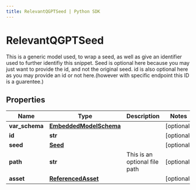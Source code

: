 ```yaml
---
title: RelevantQGPTSeed | Python SDK
---
```


# RelevantQGPTSeed

This is a generic model used, to wrap a seed, as well as give an identifier used to further identifiy this snippet.  Seed is optional here because you may just want to provide the id, and not the original seed.  id is also optional here as you may provide an id or not here.(however with specific endpoint this ID is a guarentee.)

## Properties

Name | Type | Description | Notes
------------ | ------------- | ------------- | -------------
**var_schema** | [**EmbeddedModelSchema**](EmbeddedModelSchema) |  | [optional] 
**id** | **str** |  | [optional] 
**seed** | [**Seed**](Seed) |  | [optional] 
**path** | **str** | This is an optional file path | [optional] 
**asset** | [**ReferencedAsset**](ReferencedAsset) |  | [optional] 


